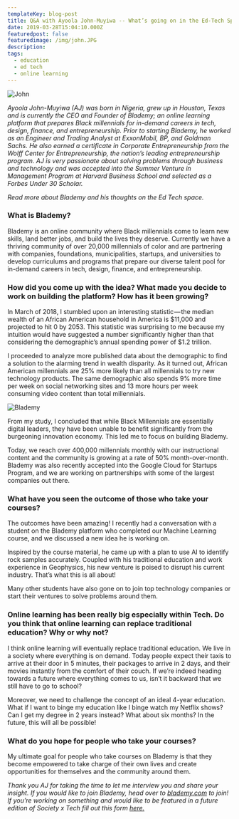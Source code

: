 ```yaml
---
templateKey: blog-post
title: Q&A with Ayoola John-Muyiwa -- What’s going on in the Ed-Tech Space?
date: 2019-03-28T15:04:10.000Z
featuredpost: false
featuredimage: /img/john.JPG
description:
tags:
  - education
  - ed tech
  - online learning
---
```


![John](/img/john.JPG)

*Ayoola John-Muyiwa (AJ) was born in Nigeria, grew up in Houston, Texas and is currently the CEO and Founder of Blademy; an online learning platform that prepares Black millennials for in-demand careers in tech, design, finance, and entrepreneurship. Prior to starting Blademy, he worked as an Engineer and Trading Analyst at ExxonMobil, BP, and Goldman Sachs. He also earned a certificate in Corporate Entrepreneurship from the Wolff Center for Entrepreneurship, the nation’s leading entrepreneurship program. AJ is very passionate about solving problems through business and technology and was accepted into the Summer Venture in Management Program at Harvard Business School and selected as a Forbes Under 30 Scholar.*

*Read more about Blademy and his thoughts on the Ed Tech space.*

### What is Blademy?

Blademy is an online community where Black millennials come to learn new skills, land better jobs, and build the lives they deserve. Currently we have a thriving community of over 20,000 millennials of color and are partnering with companies, foundations, municipalities, startups, and universities to develop curriculums and programs that prepare our diverse talent pool for in-demand careers in tech, design, finance, and entrepreneurship.


### How did you come up with the idea? What made you decide to work on building the platform? How has it been growing?
In March of 2018, I stumbled upon an interesting statistic — the median wealth of an African American household in America is $11,000 and projected to hit 0 by 2053. This statistic was surprising to me because my intuition would have suggested a number significantly higher than that considering the demographic’s annual spending power of $1.2 trillion.

I proceeded to analyze more published data about the demographic to find a solution to the alarming trend in wealth disparity. As it turned out, African American millennials are 25% more likely than all millennials to try new technology products. The same demographic also spends 9% more time per week on social networking sites and 13 more hours per week consuming video content than total millennials.

![Blademy](/img/blademy.JPG)

From my study, I concluded that while Black Millennials are essentially digital leaders, they have been unable to benefit significantly from the burgeoning innovation economy. This led me to focus on building Blademy.

Today, we reach over 400,000 millennials monthly with our instructional content and the community is growing at a rate of 50% month-over-month. Blademy was also recently accepted into the Google Cloud for Startups Program, and we are working on partnerships with some of the largest companies out there.


### What have you seen the outcome of those who take your courses?

The outcomes have been amazing! I recently had a conversation with a student on the Blademy platform who completed our Machine Learning course, and we discussed a new idea he is working on.

Inspired by the course material, he came up with a plan to use AI to identify rock samples accurately. Coupled with his traditional education and work experience in Geophysics, his new venture is poised to disrupt his current industry. That’s what this is all about!

Many other students have also gone on to join top technology companies or start their ventures to solve problems around them.


### Online learning has been really big especially within Tech. Do you think that online learning can replace traditional education? Why or why not?

I think online learning will eventually replace traditional education. We live in a society where everything is on demand. Today people expect their taxis to arrive at their door in 5 minutes, their packages to arrive in 2 days, and their movies instantly from the comfort of their couch. If we’re indeed heading towards a future where everything comes to us, isn’t it backward that we still have to go to school?

Moreover, we need to challenge the concept of an ideal 4-year education. What if I want to binge my education like I binge watch my Netflix shows? Can I get my degree in 2 years instead? What about six months? In the future, this will all be possible!

### What do you hope for people who take your courses?

My ultimate goal for people who take courses on Blademy is that they become empowered to take charge of their own lives and create opportunities for themselves and the community around them.




*Thank you AJ for taking the time to let me interview you and share your insight. If you would like to join Blademy, head over to [blademy.com](http://blademy.com/) to join! If you’re working on something and would like to be featured in a future edition of Society x Tech fill out this form [here.](https://docs.google.com/forms/d/e/1FAIpQLScLkKF6cnloKU8q8fElsCOww6Xna-pLZn_xJwV74EeQM-Rq4g/viewform)*
